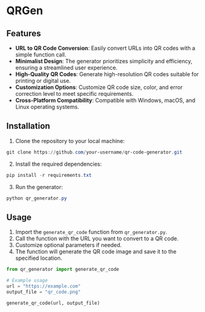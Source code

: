 # QRGen
## Features

- **URL to QR Code Conversion**: Easily convert URLs into QR codes with a simple function call.
- **Minimalist Design**: The generator prioritizes simplicity and efficiency, ensuring a streamlined user experience.
- **High-Quality QR Codes**: Generate high-resolution QR codes suitable for printing or digital use.
- **Customization Options**: Customize QR code size, color, and error correction level to meet specific requirements.
- **Cross-Platform Compatibility**: Compatible with Windows, macOS, and Linux operating systems.

## Installation

1. Clone the repository to your local machine:

 ```powershell
git clone https://github.com/your-username/qr-code-generator.git
```

2. Install the required dependencies:

 ```powershell
pip install -r requirements.txt
```

3. Run the generator:

 ```powershell
python qr_generator.py
```

## Usage

1. Import the `generate_qr_code` function from `qr_generator.py`.
2. Call the function with the URL you want to convert to a QR code.
3. Customize optional parameters if needed.
4. The function will generate the QR code image and save it to the specified location.

```python
from qr_generator import generate_qr_code

# Example usage
url = "https://example.com"
output_file = "qr_code.png"

generate_qr_code(url, output_file)
```

